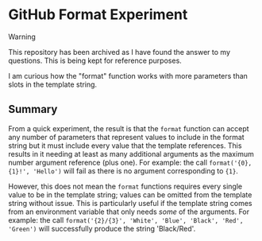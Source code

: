 # GitHub Format Experiment

> [!WARNING]
> This repository has been archived as I have found the answer to my questions.
> This is being kept for reference purposes.

I am curious how the "format" function works with more parameters than slots in
the template string.

## Summary

From a quick experiment, the result is that the `format` function can accept
any number of parameters that represent values to include in the format string
but it must include every value that the template references. This results in
it needing at least as many additional arguments as the maximum number argument
reference (plus one). For example: the call `format('{0}, {1}!', 'Hello')` will
fail as there is no argument corresponding to `{1}`.

However, this does not mean the `format` functions requires every single value
to be in the template string; values can be omitted from the template string
without issue. This is particularly useful if the template string comes from an
environment variable that only needs _some_ of the arguments. For example: the
call `format('{2}/{3}', 'White', 'Blue', 'Black', 'Red', 'Green')` will
successfully produce the string 'Black/Red'.
